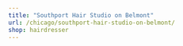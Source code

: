 ```yaml
---
title: "Southport Hair Studio on Belmont"
url: /chicago/southport-hair-studio-on-belmont/
shop: hairdresser
---
```

